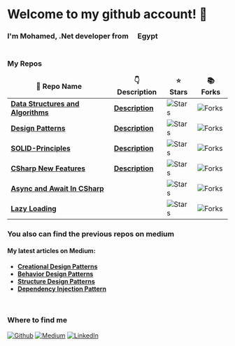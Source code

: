 <h1 > Welcome to my github account! 👋 </h1>


<h3>I'm Mohamed, .Net developer from <img src="https://flagicons.lipis.dev/flags/4x3/eg.svg" width="13"/> <b>Egypt</b>
<br>
<br>
<h3><b>My Repos</b></h3>
<table>
  <thead align="center">
    <tr border: none;>
      <td><b>🎁 Repo Name</b></td>
      <td><b>👇 Description</b></td>
      <td><b>⭐ Stars</b></td>
      <td><b>📚 Forks</b></td>
    </tr>
  </thead>
  <tbody>
    </tr>
    <tr>
      <td><a href="https://github.com/MohamedHashish42/Data-Structures-And-Algorithms"><b>Data Structures and Algorithms</b></a></td>
      <td><a href="https://github.com/MohamedHashish42/Data-Structures-And-Algorithms/blob/master/README.md"><b>Description</b></a></td>
      <td><img alt="Stars" src="https://img.shields.io/github/stars/MohamedHashish42/Data-Structures-And-Algorithms?style=flat-square&labelColor=343b41"/></td>
      <td><img alt="Forks" src="https://img.shields.io/github/forks/MohamedHashish42/Data-Structures-And-Algorithms?style=flat-square&labelColor=343b41"/></td>
    </tr>
	  <tr>
      <td><a href="https://github.com/MohamedHashish42/Design_Patterns"><b>Design Patterns</b></a></td>
      <td><a href="https://github.com/MohamedHashish42/Design_Patterns/blob/master/README.md"><b>Description</b></a></td>
      <td><img alt="Stars" src="https://img.shields.io/github/stars/MohamedHashish42/Design_Patterns?style=flat-square&labelColor=343b41"/></td>
      <td><img alt="Forks" src="https://img.shields.io/github/forks/MohamedHashish42/Design_Patterns?style=flat-square&labelColor=343b41"/></td>
    </tr>
    <tr>
      <td><a href="https://github.com/MohamedHashish42/SOLID-Principles"><b>SOLID-Principles</b></a></td>
      <td><a href="https://github.com/MohamedHashish42/SOLID-Principles/blob/master/README.md"><b>Description</b></a></td>
      <td><img alt="Stars" src="https://img.shields.io/github/stars/MohamedHashish42/SOLID-Principles?style=flat-square&labelColor=343b41"/></td>
      <td><img alt="Forks" src="https://img.shields.io/github/forks/MohamedHashish42/SOLID-Principles?style=flat-square&labelColor=343b41"/></td>
    </tr>
       <tr>
      <td><a href="https://github.com/MohamedHashish42/CSharp-New-Features"><b>CSharp New Features</b></a></td>
      <td><a href="https://github.com/MohamedHashish42/CSharp-New-Features/blob/master/README.md"><b>Description</b></a></td>
      <td><img alt="Stars" src="https://img.shields.io/github/stars/MohamedHashish42/CSharp-New-Features?style=flat-square&labelColor=343b41"/></td>
      <td><img alt="Forks" src="https://img.shields.io/github/forks/MohamedHashish42/CSharp-New-Features?style=flat-square&labelColor=343b41"/></td>
    </tr>
    <tr>
      <td><a href="https://github.com/MohamedHashish42/AsyncAndAwaitInCSharp"><b>Async and Await In CSharp</b></a></td>
      <td></td>
      <td><img alt="Stars" src="https://img.shields.io/github/stars/MohamedHashish42/AsyncAndAwaitInCSharp?style=flat-square&labelColor=343b41"/></td>
      <td><img alt="Forks" src="https://img.shields.io/github/forks/MohamedHashish42/AsyncAndAwaitInCSharp?style=flat-square&labelColor=343b41"/></td>
    </tr>
    <tr>
      <td><a href="https://github.com/https://github.com/MohamedHashish42/LazyLoading"><b>Lazy Loading</b></a></td>
      <td></td>
      <td><img alt="Stars" src="https://img.shields.io/github/stars/MohamedHashish42/LazyLoading?style=flat-square&labelColor=343b41"/></td>
      <td><img alt="Forks" src="https://img.shields.io/github/forks/MohamedHashish42/LazyLoading?style=flat-square&labelColor=343b41"/></td>
    </tr>

  </tbody>
</table>

<h3><b>You also can find the previous repos on medium</b></h3>

<h4><b>My latest articles on Medium:</b></h4>
<ul>
  <li><a href="https://medium.com/@mohamed.hashish42/creational-design-patterns-c12a189cd30a">
    <b>Creational Design Patterns</b></a>
  </li>
  <li><a href="https://medium.com/@mohamed.hashish42/behavior-design-patterns-d5416900286b">
    <b>Behavior Design Patterns</b></a>
  </li>
  <li><a href="https://medium.com/@mohamed.hashish42/structural-design-patterns-46a82eef32e2">
    <b>Structure Design Patterns</b></a>
  </li>
    <li><a href="https://medium.com/@mohamed.hashish42/dependency-injection-pattern-with-examples-659cc57da03d">
    <b>Dependency Injection Pattern</b></a>
  </li>
</ul>
<br>
<h3><b>Where to find me</b></h3>
<p>
<a href="https://github.com/MohamedHashish42" target="_blank"><img alt="Github" src="https://img.shields.io/badge/GitHub-%2312100E.svg?&style=for-the-badge&logo=Github&logoColor=white"></a> 
<a href="https://medium.com/@mohamed.hashish42/lists" target="_blank"><img alt="Medium" src="https://img.shields.io/badge/Medium-%2312100E.svg?&style=for-the-badge&logo=Medium&logoColor=white%22" /></a> 
 <a href="https://www.linkedin.com/in/mohamed-hashish-159158a2/" target="_blank"><img alt="LinkedIn" src="https://img.shields.io/badge/linkedin-%230077B5.svg?&style=for-the-badge&logo=linkedin&logoColor=white" /></a> 

</p>
